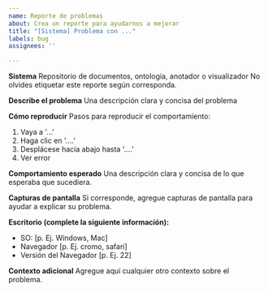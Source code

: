 ```yaml
---
name: Reporte de problemas
about: Crea un reporte para ayudarnos a mejorar
title: "[Sistema] Problema con ..."
labels: bug
assignees: ''

---
```


**Sistema**
Repositorio de documentos, ontología, anotador o visualizador
No olvides etiquetar este reporte según corresponda.

**Describe el problema**
Una descripción clara y concisa del problema

**Cómo reproducir**
Pasos para reproducir el comportamiento:
1. Vaya a '...'
2. Haga clic en '....'
3. Desplácese hacia abajo hasta '....'
4. Ver error

**Comportamiento esperado**
Una descripción clara y concisa de lo que esperaba que sucediera.

**Capturas de pantalla**
Si corresponde, agregue capturas de pantalla para ayudar a explicar su problema.

**Escritorio (complete la siguiente información):**
 - SO: [p. Ej. Windows, Mac]
 - Navegador [p. Ej. cromo, safari]
 - Versión del Navegador [p. Ej. 22]

**Contexto adicional**
Agregue aquí cualquier otro contexto sobre el problema.
